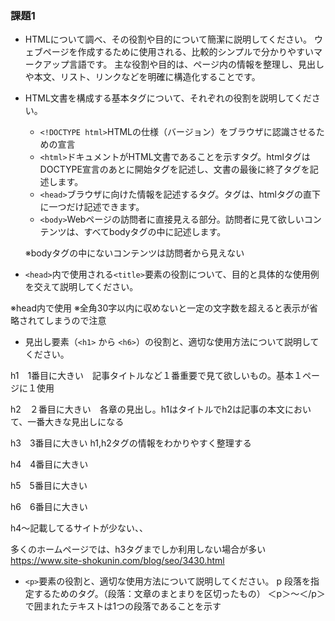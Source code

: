 ### 課題1

- HTMLについて調べ、その役割や目的について簡潔に説明してください。
ウェブページを作成するために使用される、比較的シンプルで分かりやすいマークアップ言語です。
主な役割や目的は、ページ内の情報を整理し、見出しや本文、リスト、リンクなどを明確に構造化することです。

- HTML文書を構成する基本タグについて、それぞれの役割を説明してください。
    - `<!DOCTYPE html>`HTMLの仕様（バージョン）をブラウザに認識させるための宣言
    - `<html>`ドキュメントがHTML文書であることを示すタグ。htmlタグはDOCTYPE宣言のあとに開始タグを記述し、文書の最後に終了タグを記述します。
    - `<head>`ブラウザに向けた情報を記述するタグ。<head>タグは、htmlタグの直下に一つだけ記述できます。
    - `<body>`Webページの訪問者に直接見える部分。訪問者に見て欲しいコンテンツは、すべてbodyタグの中に記述します。

    ※bodyタグの中にないコンテンツは訪問者から見えない

- `<head>`内で使用される`<title>`要素の役割について、目的と具体的な使用例を交えて説明してください。
<title>　
HTML文書のタイトルを示すタグ。
サイトのトップページで指定されるtitleはそのサイト名であるため、titleとして記述された内容はWebブラウザの上部タイトルバーや検索結果のタイトル、お気に入り（ブックマーク）に入れた時のタイトルとしても表示される

<head>
<title>はじめてのHTML！</title>
</head>

※head内で使用
※全角30字以内に収めないと一定の文字数を超えると表示が省略されてしまうので注意

- 見出し要素（`<h1>` から `<h6>`）の役割と、適切な使用方法について説明してください。

h1　1番目に大きい　記事タイトルなど１番重要で見て欲しいもの。基本１ページに１使用

h2　２番目に大きい　各章の見出し。h1はタイトルでh2は記事の本文において、一番大きな見出しになる

h3　3番目に大きい h1,h2タグの情報をわかりやすく整理する

h4　4番目に大きい　

h5　5番目に大きい

h6　6番目に大きい

h4〜記載してるサイトが少ない、、

多くのホームページでは、h3タグまでしか利用しない場合が多い
https://www.site-shokunin.com/blog/seo/3430.html

- `<p>`要素の役割と、適切な使用方法について説明してください。
p
段落を指定するためのタグ。（段落：文章のまとまりを区切ったもの）
＜p＞～＜/p＞で囲まれたテキストは1つの段落であることを示す
